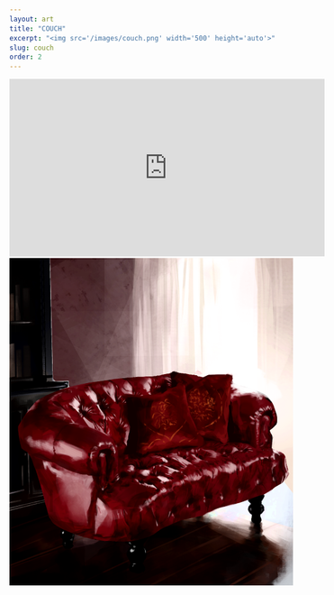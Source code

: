 ```yaml
---
layout: art
title: "COUCH"
excerpt: "<img src='/images/couch.png' width='500' height='auto'>"
slug: couch
order: 2
---
```

<iframe width="560" height="315" src="https://www.youtube.com/embed/5aMY8M7cHtQ?si=qbeCWDrn8XOnbS83" title="YouTube video player" frameborder="0" allow="accelerometer; autoplay; clipboard-write; encrypted-media; gyroscope; picture-in-picture; web-share" referrerpolicy="strict-origin-when-cross-origin" allowfullscreen></iframe>

<img src='/images/couch.png'>